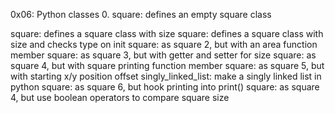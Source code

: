 0x06: Python classes 0. square: defines an empty square class

square: defines a square class with size
square: defines a square class with size and checks type on init
square: as square 2, but with an area function member
square: as square 3, but with getter and setter for size
square: as square 4, but with square printing function member
square: as square 5, but with starting x/y position offset
singly_linked_list: make a singly linked list in python
square: as square 6, but hook printing into print()
square: as square 4, but use boolean operators to compare square size
